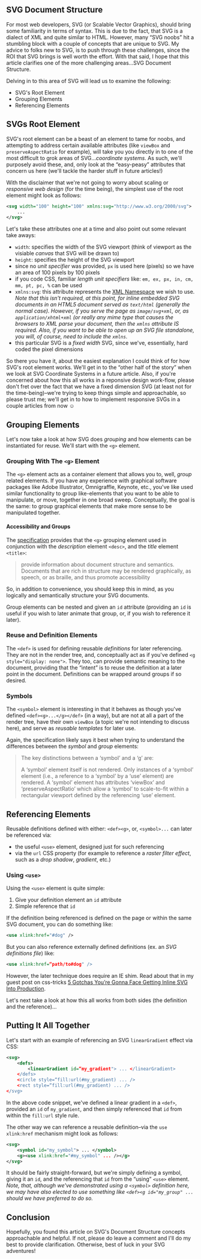 ## SVG Document Structure

For most web developers, SVG (or Scalable Vector Graphics), should bring some familiarity in terms of syntax. This is due to the fact, that SVG is a dialect of XML and quite similar to HTML. However, many &ldquo;SVG noobs&rdquo; hit a stumbling block with a couple of concepts that are unique to SVG. My advice to folks new to SVG, is to push through these challenges, since the ROI that SVG brings is well worth the effort. With that said, I hope that this article clarifies one of the more challenging areas…SVG Document Structure.

Delving in to this area of SVG will lead us to examine the following:

* SVG's Root Element
* Grouping Elements
* Referencing Elements

## SVGs Root Element

SVG's root element can be a beast of an element to tame for noobs, and attempting to address certain available attributes (like `viewBox` and `preserveAspectRatio` for example), will take you you directly in to one of the most difficult to grok areas of SVG…*coordinate systems*. As such, we'll purposely avoid these, and, only look at the &ldquo;easy-peasy&rdquo; attributes that concern us here (we'll tackle the harder stuff in future articles!)

With the disclaimer that we're not going to worry about scaling or *responsive web design* (for the time being), the simplest use of the root element might look as follows:

```svg
<svg width="100" height="100" xmlns:svg="http://www.w3.org/2000/svg">
	...
</svg>
```

Let's take these attributes one at a time and also point out some relevant take aways:

* `width`: specifies the width of the SVG viewport (think of viewport as the visiable *canvas* that SVG will be drawn to)
* `height`: specifies the height of the SVG viewport
* since no *unit specifier* was provided, `px` is used here (pixels) so we have an area of 100 pixels by 100 pixels
* if you code CSS, familiar *length unit specifiers* like: `em, ex, px, in, cm, mm, pt, pc, %` can be used
* `xmlns:svg`: this attribute represents the [XML Namespace](http://www.w3.org/TR/2006/REC-xml-names-20060816/) we wish to use. *Note that this isn't required, at this point, for inline embedded SVG documents in an HTML5 document served as `text/html` (generally the normal case). However, if you serve the page as `image/svg+xml`, or, as `application/xhtml+xml` (or really any mime type that causes the browsers to XML parse your document, then the `xmlns` attribute IS required. Also, if you want to be able to open up an SVG file *standalone*, you will, of course, need to include the `xmlns`.*
* this particular SVG is a *fixed width* SVG, since we've, essentially, hard coded the pixel dimensions

So there you have it, about the easiest explanation I could think of for how SVG's root element works. We'll get in to the &ldquo;other half of the story&rdquo; when we look at SVG Coordinate Systems in a future article. Also, if you're concerned about how this all works in a reponsive design work-flow, please don't fret over the fact that we have a fixed dimension SVG (at least not for the time-being)–we're trying to keep things simple and approachable, so please trust me; we'll get in to how to implement responsive SVGs in a couple articles from now &#x263a;

## Grouping Elements

Let's now take a look at how SVG does *grouping* and how elements can be instantiated for reuse. We'll start with the `<g>` element.

### Grouping With The `<g>` Element

The `<g>` element acts as a container element that allows you to, well, *group* related elements. If you have any experience with graphical software packages like Adobe Illustrator, Omnigraffle, Keynote, etc., you've like used similar functionality to group like-elements that you want to be able to manipulate, or move, together in one broad sweep. Conceptually, the goal is the same: to group graphical elements that make more sense to be manipulated together.

#### Accessibility and Groups

The [specification](http://www.w3.org/TR/SVG/struct.html#Groups) provides that the `<g>` grouping element used in conjunction with the *description* element `<desc>`, and the *title* element `<title>`:

>provide information about document structure and semantics.
>Documents that are rich in structure may be rendered graphically, as speech, or as braille, and thus promote accessibility

So, in addition to convenience, you should keep this in mind, as you logically and semantically structure your SVG documents.

Group elements can be nested and given an `id` attribute (providing an `id` is useful if you wish to later animate that group, or, if you wish to reference it later).

### Reuse and Definition Elements

The `<def>` is used for defining reusable *definitions* for later referencing. They are not in the render tree, and, conceptually act as if you've defined `<g style="display: none">`. They too, can provide semantic meaning to the document, providing that the &ldquo;intent&rdquo; is to reuse the definition at a later point in the document. Definitions can be wrapped around groups if so desired.

### Symbols

The `<symbol>` element is interesting in that it behaves as though you've defined `<def><g>...</g></def>` (in a way), but are not at all a part of the render tree, have their own `viewBox` (a topic we're not intending to discuss here), and serve as *reusable templates* for later use.

Again, the specification likely says it best when trying to understand the differences between the *symbol* and *group* elements:

>The key distinctions between a ‘symbol’ and a ‘g’ are:
>
>A ‘symbol’ element itself is not rendered. Only instances of a ‘symbol’ element (i.e., a reference to a ‘symbol’ by a ‘use’ element) are rendered.
>A ‘symbol’ element has attributes ‘viewBox’ and ‘preserveAspectRatio’ which allow a ‘symbol’ to scale-to-fit within a rectangular viewport defined by the referencing ‘use’ element.

## Referencing Elements

Reusable definitions defined with either: `<def><g>`, or, `<symbol>...` can later be referenced via:

* the useful `<use>` element, designed just for such referencing
* via the `url` CSS property (for example to reference a *raster filter effect*, such as a *drop shadow*, *gradient*, etc.)

### Using `<use>`

Using the `<use>` element is quite simple:

1. Give your definition element an `id` attribute
2. Simple reference that `id`

If the definition being referenced is defined on the page or within the same SVG document, you can do something like:

```svg
<use xlink:href="#dog" />
```

But you can also reference externally defined definitions (ex. an *SVG definitions file*) like:

```svg
<use xlink:href=“path/to#dog" />
```

However, the later technique does require an IE shim. Read about that in my guest post on css-tricks [5 Gotchas You’re Gonna Face Getting Inline SVG Into Production](https://css-tricks.com/gotchas-on-getting-svg-into-production/).

Let's next take a look at how this all works from both sides (the definition and the reference)…

## Putting It All Together


Let's start with an example of referencing an SVG `linearGradient` effect via CSS:

```svg
<svg>
	<defs>
		<linearGradient id=“my_gradient"> ... </linearGradient>
	</defs>
	<circle style=“fill:url(#my_gradient) ... />
	<rect style=“fill:url(#my_gradient) ... />
</svg>
```

In the above code snippet, we've defined a linear gradient in a `<def>`, provided an `id` of `my_gradient`, and then simply referenced that `id` from within the `fill:url` style rule.

The other way we can reference a reusable definition–via the `use xlink:href` mechanism might look as follows:

```svg
<svg>
	<symbol id="my_symbol"> ... </symbol> 
	<g><use xlink:href="#my_symbol" ... /></g>
</svg>
```

It should be fairly straight-forward, but we're simply defining a symbol, giving it an `id`, and the referencing that `id` from the &ldquo;using&rdquo; `<use>` element. *Note, that, although we've demonstrated using a `<symbol>` definition here, we may have also elected to use something like `<def><g id="my_group" ...` should we have preferred to do so.*

## Conclusion

Hopefully, you found this article on SVG's Document Structure concepts approachable and helpful. If not, please do leave a comment and I'll do my best to provide clarification. Otherwise, best of luck in your SVG adventures!

